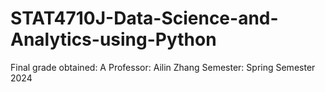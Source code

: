 # STAT4710J-Data-Science-and-Analytics-using-Python

Final grade obtained: A
Professor: Ailin Zhang
Semester: Spring Semester 2024